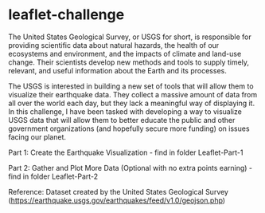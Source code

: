 # leaflet-challenge

The United States Geological Survey, or USGS for short, is responsible for providing scientific data about natural hazards, the health of our ecosystems and environment, and the impacts of climate and land-use change. Their scientists develop new methods and tools to supply timely, relevant, and useful information about the Earth and its processes.

The USGS is interested in building a new set of tools that will allow them to visualize their earthquake data. They collect a massive amount of data from all over the world each day, but they lack a meaningful way of displaying it. In this challenge, I have been tasked with developing a way to visualize USGS data that will allow them to better educate the public and other government organizations (and hopefully secure more funding) on issues facing our planet.


Part 1: Create the Earthquake Visualization - find in folder Leaflet-Part-1

Part 2: Gather and Plot More Data (Optional with no extra points earning) - find in folder Leaflet-Part-2


Reference:
Dataset created by the United States Geological Survey (https://earthquake.usgs.gov/earthquakes/feed/v1.0/geojson.php)

